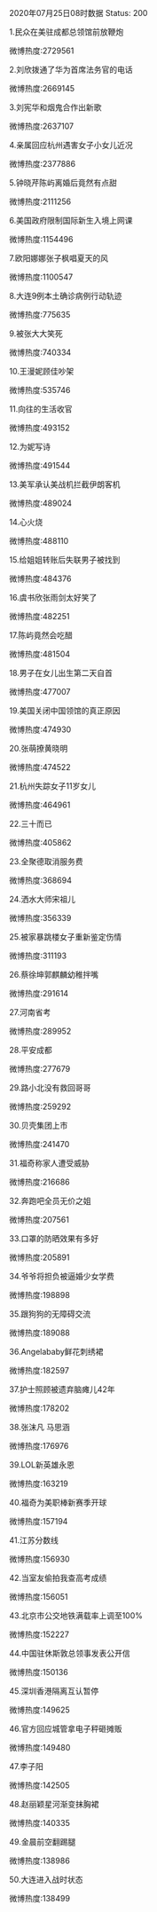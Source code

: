 2020年07月25日08时数据
Status: 200

1.民众在美驻成都总领馆前放鞭炮

微博热度:2729561

2.刘欣拨通了华为首席法务官的电话

微博热度:2669145

3.刘宪华和烟鬼合作出新歌

微博热度:2637107

4.亲属回应杭州遇害女子小女儿近况

微博热度:2377886

5.钟晓芹陈屿离婚后竟然有点甜

微博热度:2111256

6.美国政府限制国际新生入境上网课

微博热度:1154496

7.欧阳娜娜张子枫唱夏天的风

微博热度:1100547

8.大连9例本土确诊病例行动轨迹

微博热度:775635

9.被张大大笑死

微博热度:740334

10.王漫妮顾佳吵架

微博热度:535746

11.向往的生活收官

微博热度:493152

12.为妮写诗

微博热度:491544

13.美军承认美战机拦截伊朗客机

微博热度:489024

14.心火烧

微博热度:488110

15.给姐姐转账后失联男子被找到

微博热度:484376

16.虞书欣张雨剑太好笑了

微博热度:482251

17.陈屿竟然会吃醋

微博热度:481504

18.男子在女儿出生第二天自首

微博热度:477007

19.美国关闭中国领馆的真正原因

微博热度:474930

20.张萌撩黄晓明

微博热度:474522

21.杭州失踪女子11岁女儿

微博热度:464961

22.三十而已

微博热度:405862

23.全聚德取消服务费

微博热度:368694

24.洒水大师宋祖儿

微博热度:356339

25.被家暴跳楼女子重新鉴定伤情

微博热度:311193

26.蔡徐坤郭麒麟幼稚拌嘴

微博热度:291614

27.河南省考

微博热度:289952

28.平安成都

微博热度:277679

29.路小北没有救回哥哥

微博热度:259292

30.贝壳集团上市

微博热度:241470

31.福奇称家人遭受威胁

微博热度:216686

32.奔跑吧全员无价之姐

微博热度:207561

33.口罩的防晒效果有多好

微博热度:205891

34.爷爷将担负被逼婚少女学费

微博热度:198898

35.跟狗狗的无障碍交流

微博热度:189088

36.Angelababy鲜花刺绣裙

微博热度:182597

37.护士照顾被遗弃脑瘫儿42年

微博热度:178202

38.张沫凡 马思涵

微博热度:176976

39.LOL新英雄永恩

微博热度:163219

40.福奇为美职棒新赛季开球

微博热度:157194

41.江苏分数线

微博热度:156930

42.当室友偷拍我查高考成绩

微博热度:156051

43.北京市公交地铁满载率上调至100%

微博热度:152227

44.中国驻休斯敦总领事发表公开信

微博热度:150136

45.深圳香港隔离互认暂停

微博热度:149625

46.官方回应城管拿电子秤砸摊贩

微博热度:149480

47.李子阳

微博热度:142505

48.赵丽颖星河渐变抹胸裙

微博热度:140335

49.金晨前空翻踢腿

微博热度:138986

50.大连进入战时状态

微博热度:138499

